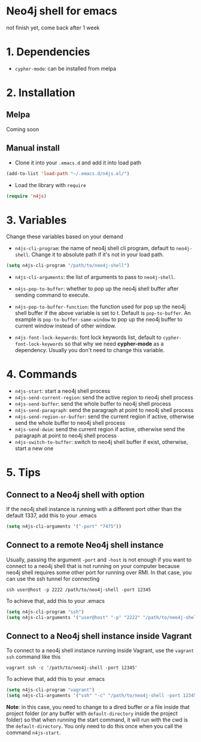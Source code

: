# Neo4j shell for emacs

not finish yet, come back after 1 week

# 1. Dependencies

- `cypher-mode`: can be installed from melpa

# 2. Installation

## Melpa

Coming soon

## Manual install

- Clone it into your `.emacs.d` and add it into load path

```lisp
(add-to-list 'load-path "~/.emacs.d/n4js.el/")
```

- Load the library with `require`

```lisp
(require 'n4js)
```

# 3. Variables

Change these variables based on your demand

- `n4js-cli-program`: the name of neo4j shell cli program, default to
`neo4j-shell`. Change it to absolute path if it's not in your load path.

```lisp
(setq n4js-cli-program "/path/to/neo4j-shell")
```

- `n4js-cli-arguments`: the list of arguments to pass to `neo4j-shell`.

- `n4js-pop-to-buffer`: whether to pop up the neo4j shell buffer after sending
command to execute.

- `n4js-pop-to-buffer-function`: the function used for pop up the neo4j shell
buffer if the above variable is set to t. Default is `pop-to-buffer`. An example
is `pop-to-buffer-same-window` to pop up the neo4j buffer to current window
instead of other window.

- `n4js-font-lock-keywords`: font lock keywords list, default to
`cypher-font-lock-keywords` so that why we need **cypher-mode** as a dependency.
Usually you don't need to change this variable.

# 4. Commands

- `n4js-start`: start a neo4j shell process
- `n4js-send-current-region`: send the active region to neo4j shell process
- `n4js-send-buffer`: send the whole buffer to neo4j shell process
- `n4js-send-paragraph`: send the paragraph at point to neo4j shell process
- `n4js-send-region-or-buffer`: send the current region if active, otherwise send
the whole buffer to neo4j shell process
- `n4js-send-dwim`: send the current region if active, otherwise send the
paragraph at point to neo4j shell process
- `n4js-switch-to-buffer`: switch to neo4j shell buffer if exist, otherwise,
start a new one

# 5. Tips

## Connect to a Neo4j shell with option

If the neo4j shell instance is running with a different port other than the
default 1337, add this to your .emacs

```lisp
(setq n4js-cli-arguments '("-port" "7475"))
```

## Connect to a remote Neo4j shell instance

Usually, passing the argument `-port` and `-host` is not enough if you want to
connect to a neo4j shell that is not running on your computer because neo4j
shell requires some other port for running over RMI. In that case, you can use
the ssh tunnel for connecting

```console
ssh user@host -p 2222 /path/to/neo4j-shell -port 12345
```

To achieve that, add this to your .emacs

```lisp
(setq n4js-cli-program "ssh")
(setq n4js-cli-arguments '("user@host" "-p" "2222" "/path/to/neo4j-shell -port 12345"))
```

## Connect to a Neo4j shell instance inside Vagrant

To connect to a neo4j shell instance running inside Vagrant, use the `vagrant
ssh` command like this

```console
vagrant ssh -c '/path/to/neo4j-shell -port 12345'
```

To achieve that, add this to your .emacs

```lisp
(setq n4js-cli-program "vagrant")
(setq n4js-cli-arguments '("ssh" "-c" "/path/to/neo4j-shell -port 12345"))
```

**Note**: in this case, you need to change to a dired buffer or a file inside
that project folder (or any buffer with `default-directory` inside the project
folder) so that when running the start command, it will run with the cwd is the
`default-directory`. You only need to do this once when you call the command
`n4js-start`.
